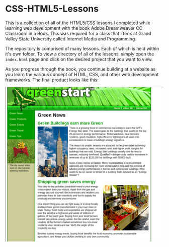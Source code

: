 # CSS-HTML5-Lessons

This is a collection of all of the HTML5/CSS lessons I completed while learning web development with the book Adobe Dreamweaver CC Classroom in a Book. This was required for a class that I took at Grand Valley State University called Internet Media and Programming.

The repository is comprised of many lessons. Each of which is held within it's own folder. To view a directory of all of the lessons, simply open the `index.html` page and click on the desired project that you want to view.

As you progress through the book, you continue building at a website as you learn the various concept of HTML, CSS, and other web development frameworks. The final product looks like this:

![Alt text](https://raw.githubusercontent.com/zimmertr/CSS-HTML5-Lessons/master/final.png "Final website")

